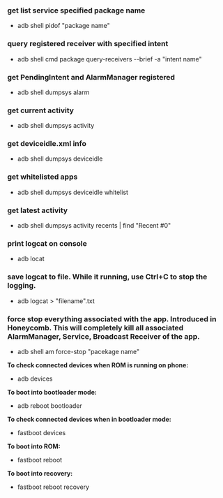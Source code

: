 ### get list service specified package name

- adb shell pidof "package name"

### query registered receiver with specified intent

- adb shell cmd package query-receivers --brief -a "intent name"

### get PendingIntent and AlarmManager registered

- adb shell dumpsys alarm 

### get current activity

- adb shell dumpsys activity

### get deviceidle.xml info

- adb shell dumpsys deviceidle

### get whitelisted apps

- adb shell dumpsys deviceidle whitelist

### get latest activity

- adb shell dumpsys activity recents | find "Recent #0"

### print logcat on console

- adb locat

### save logcat to file. While it running, use Ctrl+C  to stop the logging.

- adb logcat > "filename".txt

### force stop everything associated with the app. Introduced in Honeycomb. This will completely kill all associated AlarmManager, Service, Broadcast Receiver of the app.

- adb shell am force-stop "pacekage name"

**To check connected devices when ROM is running on phone:** 

- adb devices

**To boot into bootloader mode:** 

- adb reboot bootloader

**To check connected devices when in bootloader mode:** 

- fastboot devices

**To boot into ROM:**  

- fastboot reboot

**To boot into recovery:**  

- fastboot reboot recovery